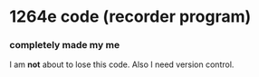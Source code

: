 # 1264e code (recorder program)
### completely made my me
I am **not** about to lose this code.
Also I need version control.
